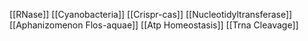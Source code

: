 [[RNase]]
[[Cyanobacteria]]
[[Crispr-cas]]
[[Nucleotidyltransferase]]
[[Aphanizomenon Flos-aquae]]
[[Atp Homeostasis]]
[[Trna Cleavage]]
